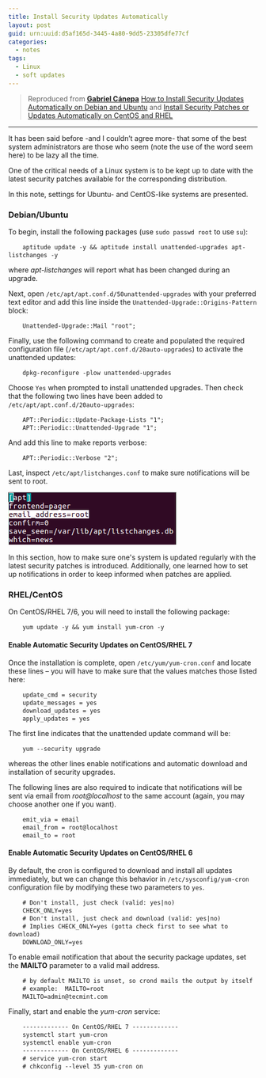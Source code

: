 ```yaml
---
title: Install Security Updates Automatically
layout: post
guid: urn:uuid:d5af165d-3445-4a80-9dd5-23305dfe77cf
categories:
  - notes
tags:
  - Linux
  - soft updates
---
```



> Reproduced from [**Gabriel Cánepa**](http://www.tecmint.com/author/gacanepa/) [How to Install Security Updates Automatically on Debian and Ubuntu](http://www.tecmint.com/auto-install-security-updates-on-debian-and-ubuntu/)
> and [Install Security Patches or Updates Automatically on CentOS and RHEL](http://www.tecmint.com/auto-install-security-patches-updates-on-centos-rhel/)


---

It has been said before -and I couldn’t agree more- that some of the best system administrators are those who seem (note the use of the word seem here) to be lazy all the time.

One of the critical needs of a Linux system is to be kept up to date with the latest security patches available for the corresponding distribution.

In this note, settings for Ubuntu- and CentOS-like systems are presented.


### Debian/Ubuntu
To begin, install the following packages (use `sudo passwd root` to use `su`):

```
    aptitude update -y && aptitude install unattended-upgrades apt-listchanges -y
```
where *apt-listchanges* will report what has been changed during an upgrade.

Next, open `/etc/apt/apt.conf.d/50unattended-upgrades` with your preferred text editor and add this line inside the `Unattended-Upgrade::Origins-Pattern` block:

```
    Unattended-Upgrade::Mail "root";
```

Finally, use the following command to create and populated the required configuration file (`/etc/apt/apt.conf.d/20auto-upgrades`) to activate the unattended updates:

```
    dpkg-reconfigure -plow unattended-upgrades
```

Choose `Yes` when prompted to install unattended upgrades. Then check that the following two lines have been added to `/etc/apt/apt.conf.d/20auto-upgrades`:

```
    APT::Periodic::Update-Package-Lists "1";
    APT::Periodic::Unattended-Upgrade "1";
```

And add this line to make reports verbose:

```
    APT::Periodic::Verbose "2";
```

Last, inspect `/etc/apt/listchanges.conf` to make sure notifications will be sent to root.

[![Inspect Image](/media/files/2017/01/11/ubuntuAutoUpdate.png)](https://github.com/bizhishui/bizhishui.github.io/blob/master/ "inspect notifications")

In this section, how to make sure one's system is updated regularly with the latest security patches is introduced. Additionally, 
one learned how to set up notifications in order to keep informed when patches are applied.


### RHEL/CentOS
On CentOS/RHEL 7/6, you will need to install the following package:

```
    yum update -y && yum install yum-cron -y
```

#### Enable Automatic Security Updates on CentOS/RHEL 7

Once the installation is complete, open `/etc/yum/yum-cron.conf` and locate these lines – you will have to make sure that the values matches those listed here:

```
    update_cmd = security
    update_messages = yes
    download_updates = yes
    apply_updates = yes
```

The first line indicates that the unattended update command will be:

```
    yum --security upgrade
```

whereas the other lines enable notifications and automatic download and installation of security upgrades.

The following lines are also required to indicate that notifications will be sent via email from *root@localhost* to the same account (again, you may choose another one if you want).

```
    emit_via = email
    email_from = root@localhost
    email_to = root
```

#### Enable Automatic Security Updates on CentOS/RHEL 6
By default, the cron is configured to download and install all updates immediately, but we can change this behavior in `/etc/sysconfig/yum-cron` configuration file by modifying these two parameters to `yes`.

```
    # Don't install, just check (valid: yes|no)
    CHECK_ONLY=yes
    # Don't install, just check and download (valid: yes|no)
    # Implies CHECK_ONLY=yes (gotta check first to see what to download)
    DOWNLOAD_ONLY=yes
```

To enable email notification that about the security package updates, set the **MAILTO** parameter to a valid mail address.

```
    # by default MAILTO is unset, so crond mails the output by itself
    # example:  MAILTO=root
    MAILTO=admin@tecmint.com
```

Finally, start and enable the *yum-cron* service:

```
    ------------- On CentOS/RHEL 7 ------------- 
    systemctl start yum-cron
    systemctl enable yum-cron
    ------------- On CentOS/RHEL 6 -------------  
    # service yum-cron start
    # chkconfig --level 35 yum-cron on
```

